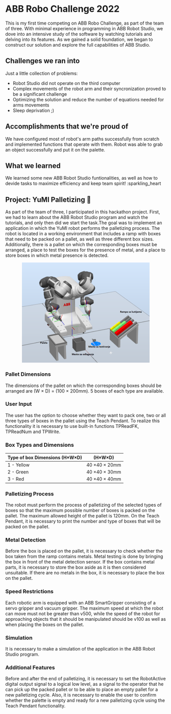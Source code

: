 # ABB Robo Challenge 2022

This is my first time competing on ABB Robo Challenge, as part of the team of three. With minimal experience in programming in ABB Robot Studio, we dove into an intensive study of the software by watching tutorials and delving into its features. As we gained a solid foundation, we began to construct our solution and explore the full capabilities of ABB Studio.

## Challenges we ran into

Just a little collection of problems:

 * Robot Studio did not operate on the third computer
 * Complex movements of the robot arm and their syncronization proved to be a significant challenge
 * Optimizing the solution and reduce the number of equations needed for arms movements
 * Sleep deprivation ;)

## Accomplishments that we're proud of

We have configured most of robot's arm paths successfully from scratch and implemented functions that operate with them. Robot was able to grab an object successfully and put it on the palette. 

## What we learned

We learned some new ABB Robot Studio funtionalities, as well as how to devide tasks to maximize efficiency and keep team spirit! :sparkling_heart

## Project: YuMI Palletizing :mechanical_arm:

As part of the team of three, I participated in this hackathon project. First, we had to learn about the ABB Robot Studio program and watch the tutorials, and only then did we start the task.The goal was to implement an application in which the YuMI robot performs the palletizing process. The robot is located in a working environment that includes a ramp with boxes that need to be packed on a pallet, as well as three different box sizes. Additionally, there is a pallet on which the corresponding boxes must be arranged, a place to test the boxes for the presence of metal, and a place to store boxes in which metal presence is detected.

<p align="center" width="100%">
 <img width="400" alt="image" src="YuMI.png">
</p>
 

### Pallet Dimensions
The dimensions of the pallet on which the corresponding boxes should be arranged are (W × D) = (100 × 200mm). 5 boxes of each type are available.

### User Input
The user has the option to choose whether they want to pack one, two or all three types of boxes in the pallet using the Teach Pendant. To realize this functionality it is necessary to use built-in functions TPReadFK, TPReadNum and TPWrite.

### Box Types and Dimensions

| Type of box	Dimensions (H×W×D)| (H×W×D)       |
| -------------                 |:-------------:| 
| 1 - Yellow                    | 40 ×40 × 20mm |
| 2 - Green                     | 40 ×40 × 30mm | 
|  3 - Red                      | 40 ×40 × 40mm | 


### Palletizing Process
The robot must perform the process of palletizing of the selected types of boxes so that the maximum possible number of boxes is packed on the pallet. The maximum allowed height of the pallet is 120mm. On the Teach Pendant, it is necessary to print the number and type of boxes that will be packed on the pallet.

### Metal Detection
Before the box is placed on the pallet, it is necessary to check whether the box taken from the ramp contains metals. Metal testing is done by bringing the box in front of the metal detection sensor. If the box contains metal parts, it is necessary to store the box aside as it is then considered unsuitable. If there are no metals in the box, it is necessary to place the box on the pallet.

### Speed Restrictions
Each robotic arm is equipped with an ABB SmartGripper consisting of a servo gripper and vacuum gripper. The maximum speed at which the robot can move must not be greater than v500, while the speed of the robot for approaching objects that it should be manipulated should be v100 as well as when placing the boxes on the pallet.

### Simulation
It is necessary to make a simulation of the application in the ABB Robot Studio program.

### Additional Features
Before and after the end of palletizing, it is necessary to set the RobotActive digital output signal to a logical low level, as a signal to the operator that he can pick up the packed pallet or to be able to place an empty pallet for a new palletizing cycle.
Also, it is necessary to enable the user to confirm whether the palette is empty and ready for a new palletizing cycle using the Teach Pendant functionality.



